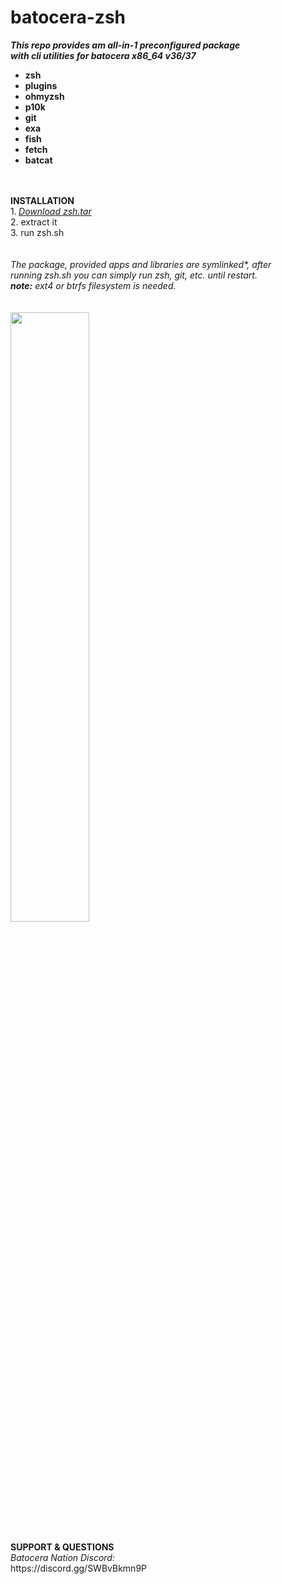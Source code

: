 # batocera-zsh
<b><i>This repo provides am all-in-1 preconfigured package <br>
with cli utilities for batocera x86_64 v36/37 </i><br>
- zsh
- plugins 
- ohmyzsh
- p10k 
- git 
- exa
- fish 
- fetch 
- batcat
<br>
<br>
<b>INSTALLATION</b> <br>
</b>1.<b> </b><i><a href=https://github.com/uureel/batocera-zsh/raw/main/zsh.tar>Download zsh.tar</a> <br> 
</b></i>2. extract it <br>
</b></i>3. run zsh.sh <br>
</font></b></i><br>
<br>
<i>The package, provided apps and libraries are symlinked*, after <br>
running zsh.sh you can simply run zsh, git, etc. until restart. <br>
<b>note:</b> ext4 or btrfs filesystem is needed.<br>
</i>
<br>
<br>
<img src=https://github.com/uureel/batocera-zsh/assets/116395185/1b860b58-feb3-414b-8bd3-57a12bcc064d style="width: 50%; height: 50%;"></img>
<br>
<br>
<b>SUPPORT & QUESTIONS</b> <br> 
<i>Batocera Nation Discord:</i><br>
https://discord.gg/SWBvBkmn9P
